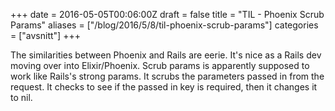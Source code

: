+++
date = 2016-05-05T00:06:00Z
draft = false
title = "TIL - Phoenix Scrub Params"
aliases = ["/blog/2016/5/8/til-phoenix-scrub-params"]
categories = ["avsnitt"]
+++

The similarities between Phoenix and Rails are eerie. It's nice as a Rails dev moving over into Elixir/Phoenix.
Scrub params is apparently supposed to work like Rails's strong params. It scrubs the parameters passed in from the request. It checks to see if the passed in key is required, then it changes it to nil.

